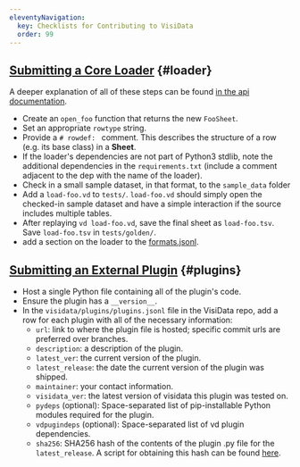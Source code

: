 ```yaml
---
eleventyNavigation:
  key: Checklists for Contributing to VisiData
  order: 99
---
```


## [Submitting a Core Loader](#loader) {#loader}
A deeper explanation of all of these steps can be found [in the api documentation](https://www.visidata.org/docs/api/loaders.html).

- Create an `open_foo` function that returns the new `FooSheet`.
- Set an appropriate `rowtype` string.
- Provide a `# rowdef: ` comment. This describes the structure of a row (e.g. its base class) in a **Sheet**.
- If the loader's dependencies are not part of Python3 stdlib, note the additional dependencies in the `requirements.txt` (include a comment adjacent to the dep with the name of the loader).
- Check in a small sample dataset, in that format, to the `sample_data` folder
- Add a `load-foo.vd` to `tests/`. `load-foo.vd` should simply open the checked-in sample dataset and have a simple interaction if the source includes multiple tables.
- After replaying `vd load-foo.vd`, save the final sheet as `load-foo.tsv`. Save `load-foo.tsv` in `tests/golden/`.
- add a section on the loader to the [formats.jsonl](https://github.com/saulpw/visidata/blob/develop/dev/formats.jsonl).

## [Submitting an External Plugin](#plugins) {#plugins}

- Host a single Python file containing all of the plugin's code.
- Ensure the plugin has a `__version__`.
- In the `visidata/plugins/plugins.jsonl` file in the VisiData repo, add a row for each plugin with all of the necessary information:
    - `url`: link to where the plugin file is hosted; specific commit urls are preferred over branches.
    - `description`: a description of the plugin.
    - `latest_ver`: the current version of the plugin.
    - `latest_release`: the date the current version of the plugin was shipped.
    - `maintainer`: your contact information.
    - `visidata_ver`: the latest version of visidata this plugin was tested on.
    - `pydeps` (optional): Space-separated list of pip-installable Python modules required for the plugin.
    - `vdpugindeps` (optional): Space-separated list of vd plugin dependencies.
    - `sha256`: SHA256 hash of the contents of the plugin .py file for the `latest_release`. A script for obtaining this hash can be found [here](https://raw.githubusercontent.com/saulpw/visidata/develop/dev/vdhash.py).
